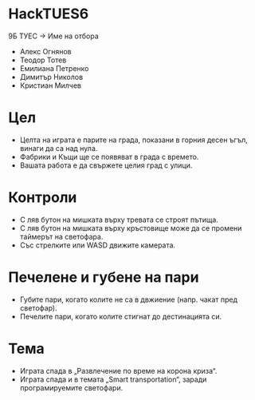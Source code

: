 # HackTUES6
9Б ТУЕС -> Име на отбора
* Алекс Огнянов
* Теодор Тотев
* Емилиана Петренко
* Димитър Николов
* Кристиан Милчев

# Цел
- Целта на играта е парите на града, показани в горния десен ъгъл, винаги да са над нула.
- Фабрики и Къщи ще се появяват в града с времето.
- Вашата работа е да свържете целия град с улици.

# Контроли
- С ляв бутон на мишката върху тревата се строят пътища.
- С ляв бутон на мишката върху кръстовище може да се промени таймерът на светофара.
- Със стрелките или WASD движите камерата.

# Печелене и губене на пари
- Губите пари, когато колите не са в двжиение (напр. чакат пред светофар).
- Печелите пари, когато колите стигнат до дестинацията си.

# Тема
- Играта спада в „Развлечение по време на корона криза“.
- Играта спада и в темата „Smart transportation“, заради програмируемите светофари.
